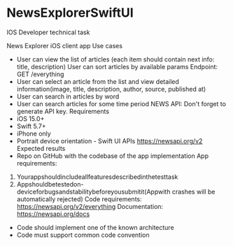 # NewsExplorerSwiftUI
IOS Developer technical task

News Explorer
iOS client app
Use cases
- User can view the list of articles (each item should contain next info: title, description)
User can sort articles by available params Endpoint: GET /everything
- User can select an article from the list and view detailed information(image, title, description, author, source, published at)
- User can search in articles by word
- User can search articles for some time period
NEWS API:
Don't forget to generate API key.
Requirements
- iOS 15.0+
- Swift 5.7+
- iPhone only
- Portrait device orientation - Swift UI
APIs
https://newsapi.org/v2
Expected results
- Repo on GitHub with the codebase of the app implementation
App requirements:
1. Yourappshouldincludeallfeaturesdescribedinthetesttask
2. Appshouldbetestedon-deviceforbugsandstabilitybeforeyousubmitit(Appwith
crashes will be automatically rejected)
Code requirements:
 https://newsapi.org/v2/everything
  Documentation: https://newsapi.org/docs
 
- Code should implement one of the known architecture
- Code must support common code convention
